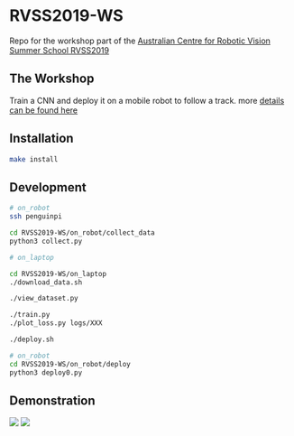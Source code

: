 # RVSS2019-WS
Repo for the workshop part of the [Australian Centre for Robotic Vision Summer School RVSS2019](https://www.roboticvision.org/rvss2019)

## The Workshop
Train a CNN and deploy it on a mobile robot to follow a track. 
more [details can be found here](https://sites.google.com/view/rvss2019ws/overview)

## Installation

```bash
make install
```

## Development

```bash
# on_robot
ssh penguinpi

cd RVSS2019-WS/on_robot/collect_data
python3 collect.py
```

```bash
# on_laptop

cd RVSS2019-WS/on_laptop
./download_data.sh

./view_dataset.py

./train.py
./plot_loss.py logs/XXX

./deploy.sh
```

```bash
# on_robot
cd RVSS2019-WS/on_robot/deploy
python3 deploy0.py
```

## Demonstration

![](https://drive.google.com/uc?id=1HeFbIt5IYjYVx5STlqUhrjRhwt0eod4N)
![](https://drive.google.com/uc?id=1HrMMVy4Gxe941yv6Kk4cYbStn387tpha)
